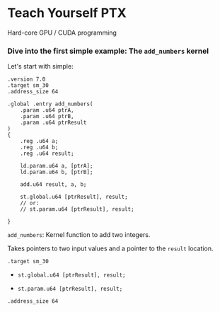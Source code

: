 
# Teach Yourself PTX
Hard-core GPU / CUDA programming

### Dive into the first simple example: The `add_numbers` kernel
Let's start with simple:
```ptx
.version 7.0
.target sm_30
.address_size 64

.global .entry add_numbers(
    .param .u64 ptrA,
    .param .u64 ptrB,
    .param .u64 ptrResult
)
{
    .reg .u64 a;
    .reg .u64 b;
    .reg .u64 result;

    ld.param.u64 a, [ptrA];
    ld.param.u64 b, [ptrB];
    
    add.u64 result, a, b;

    st.global.u64 [ptrResult], result;
    // or:
    // st.param.u64 [ptrResult], result;

}
```

`add_numbers`: Kernel function to add two integers.

Takes pointers to two input values and a pointer to the `result` location.


`.target sm_30`

* `st.global.u64 [ptrResult], result;`

* `st.param.u64 [ptrResult], result;`

`.address_size 64`
